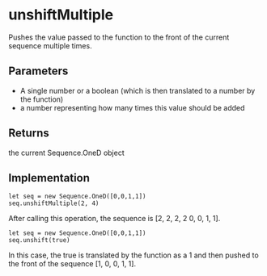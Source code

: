 # unshiftMultiple

Pushes the value passed to the function to the front of the current sequence multiple times.


## Parameters
- A single number or a boolean (which is then translated to a number by the function)
- a number representing how many times this value should be added


## Returns
the current Sequence.OneD object


## Implementation

```tsx
let seq = new Sequence.OneD([0,0,1,1])
seq.unshiftMultiple(2, 4)
```

After calling this operation, the sequence is [2, 2, 2, 2 0, 0, 1, 1]. 


```tsx
let seq = new Sequence.OneD([0,0,1,1])
seq.unshift(true)
```
In this case, the true is translated by the function as a 1 and then pushed to the front of the sequence [1, 0, 0, 1, 1]. 





